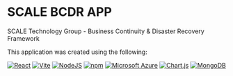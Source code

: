 # SCALE BCDR APP

SCALE Technology Group - Business Continuity & Disaster Recovery Framework 

This application was created using the following:

[![React](https://img.shields.io/badge/React-%2320232a.svg?logo=react&logoColor=%2361DAFB)](#)
[![Vite](https://img.shields.io/badge/Vite-646CFF?logo=vite&logoColor=fff)](#)
[![NodeJS](https://img.shields.io/badge/Node.js-6DA55F?logo=node.js&logoColor=white)](#)
[![npm](https://img.shields.io/badge/npm-CB3837?logo=npm&logoColor=fff)](#)
[![Microsoft Azure](https://custom-icon-badges.demolab.com/badge/Microsoft%20Azure-0089D6?logo=msazure&logoColor=white)](#)
[![Chart.js](https://img.shields.io/badge/Chart.js-FF6384?logo=chartdotjs&logoColor=fff)](#)
[![MongoDB](https://img.shields.io/badge/MongoDB-%234ea94b.svg?logo=mongodb&logoColor=white)](#)


